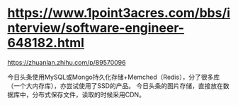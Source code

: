 # https://www.1point3acres.com/bbs/interview/software-engineer-648182.html


https://zhuanlan.zhihu.com/p/89570096

今日头条使用MySQL或Mongo持久化存储+Memched（Redis），分了很多库（一个大内存库），亦尝试使用了SSD的产品。
今日头条的图片存储，直接放在数据库中，分布式保存文件，读取的时候采用CDN。